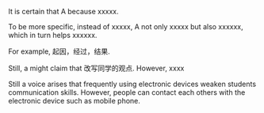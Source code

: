 It is certain that A because xxxxx.

To be more specific, instead of xxxxx, A not only xxxxx but also xxxxxx, which in turn helps xxxxxx.

For example, 起因，经过，结果. 

Still, a might claim that 改写同学的观点. However, xxxx

Still a voice arises that frequently using  electronic devices weaken students communication skills.  However, people can contact each others with the electronic device such as mobile phone. 